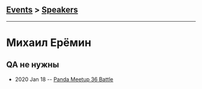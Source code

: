 ## [Events](../README.md) > [Speakers](../speakers.md)
---

# Михаил Ерёмин

## QA не нужны
- 2020 Jan 18 -- [Panda Meetup 36 Battle](https://www.youtube.com/watch?v=1pwx8LDjve0)    
